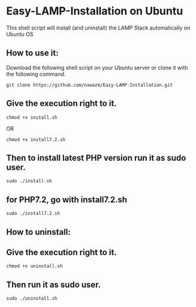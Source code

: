 Easy-LAMP-Installation on Ubuntu
===========================

This shell script will install (and uninstall) the LAMP Stack automatically on Ubuntu OS

How to use it:
-------------

Download the following shell script on your Ubuntu server or clone it with the following command.

```
git clone https://github.com/nawazm/Easy-LAMP-Installation.git
```
Give the execution right to it.
------------------------------
```
chmod +x install.sh
```

OR

```
chmod +x install7.2.sh
```

Then to install latest PHP version run it as sudo user.
-------------------------
```
sudo ./install.sh
```

for PHP7.2, go with install7.2.sh
-------------------------
```
sudo ./install7.2.sh
```

How to uninstall:
-------------

Give the execution right to it.
------------------------------
```
chmod +x uninstall.sh
```
Then run it as sudo user.
-------------------------
```
sudo ./uninstall.sh
```